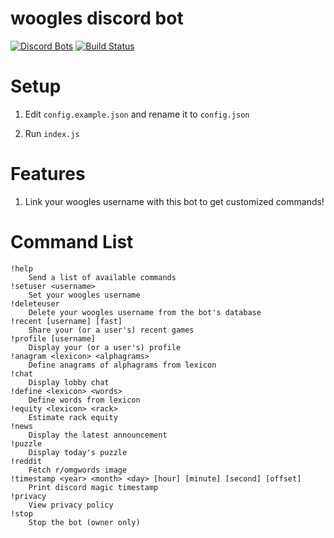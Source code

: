 # woogles discord bot
[![Discord Bots](https://discordbots.org/api/widget/status/842330057841049600.svg)](https://discordbots.org/bot/842330057841049600)
[![Build Status](https://github.com/ddugovic/lishogi-discord/workflows/Node.js%20CI/badge.svg)](https://github.com/ddugovic/lishogi-discord/actions?query=workflow%3A%22Node.js+CI%22)

# Setup

1. Edit `config.example.json` and rename it to `config.json`

2. Run `index.js`

# Features

1. Link your woogles username with this bot to get customized commands!

# Command List
```
!help
    Send a list of available commands
!setuser <username>
    Set your woogles username
!deleteuser
    Delete your woogles username from the bot's database
!recent [username] [fast]
    Share your (or a user's) recent games
!profile [username]
    Display your (or a user's) profile
!anagram <lexicon> <alphagrams>
    Define anagrams of alphagrams from lexicon
!chat
    Display lobby chat
!define <lexicon> <words>
    Define words from lexicon
!equity <lexicon> <rack>
    Estimate rack equity
!news
    Display the latest announcement
!puzzle
    Display today's puzzle
!reddit
    Fetch r/omgwords image
!timestamp <year> <month> <day> [hour] [minute] [second] [offset]
    Print discord magic timestamp
!privacy
    View privacy policy
!stop
    Stop the bot (owner only)
```
